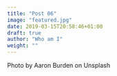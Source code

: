```yaml
---
title: "Post 06"
image: "featured.jpg"
date: 2019-03-15T20:58:46+01:00
draft: true
author: "Who am I"
weight: ""
---
```


Photo by Aaron Burden on Unsplash

